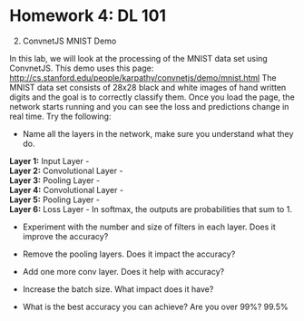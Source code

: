 # Homework 4: DL 101
2. ConvnetJS MNIST Demo

In this lab, we will look at the processing of the MNIST data set using ConvnetJS. This demo uses this page: http://cs.stanford.edu/people/karpathy/convnetjs/demo/mnist.html The MNIST data set consists of 28x28 black and white images of hand written digits and the goal is to correctly classify them. Once you load the page, the network starts running and you can see the loss and predictions change in real time. Try the following:

- Name all the layers in the network, make sure you understand what they do.

**Layer 1:** Input Layer -  
**Layer 2:** Convolutional Layer -  
**Layer 3:** Pooling Layer -  
**Layer 4:** Convolutional Layer -  
**Layer 5:** Pooling Layer -  
**Layer 6:** Loss Layer - In softmax, the outputs are probabilities that sum to 1. 

- Experiment with the number and size of filters in each layer. Does it improve the accuracy?



- Remove the pooling layers. Does it impact the accuracy?



- Add one more conv layer. Does it help with accuracy?



- Increase the batch size. What impact does it have?



- What is the best accuracy you can achieve? Are you over 99%? 99.5%
